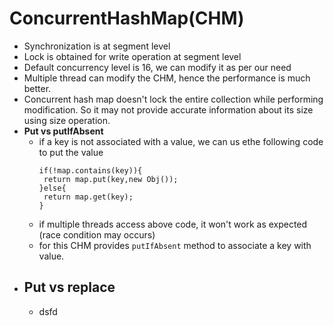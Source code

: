 # ConcurrentHashMap(CHM)
- Synchronization is at segment level
- Lock is obtained for write operation at segment level
- Default concurrency level is 16, we can modify it as per our need
- Multiple thread can modify the CHM, hence the performance is much better.
- Concurrent hash map doesn't lock the entire collection while performing modification. So it may not provide accurate information about its size using size operation.
- <b>Put vs putIfAbsent</b>
  - if a key is not associated with a value, we can us ethe following code to put the value
    ```
    if(!map.contains(key)){
     return map.put(key,new Obj());
    }else{
     return map.get(key);
    }
    ```
  - if multiple threads access above code, it won't work as expected (race condition may occurs)
  - for this CHM provides ```putIfAbsent``` method to associate a key with value.
- <b>Put vs replace</b>
  - 
  - dsfd
